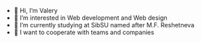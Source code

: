 - 👋 Hi, I’m Valery
- 👀 I’m interested in Web development and Web design
- 🌱 I’m currently studying at SibSU named after M.F. Reshetneva
- 💞️ I want to cooperate with teams and companies


<!---
authweb/authweb is a ✨ special ✨ repository because its `README.md` (this file) appears on your GitHub profile.
You can click the Preview link to take a look at your changes.
--->
